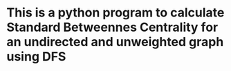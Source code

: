 # This is a python program to calculate Standard Betweennes Centrality for an undirected and unweighted graph using DFS
